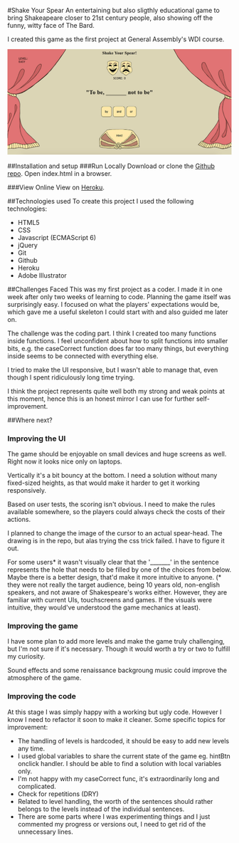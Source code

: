 #Shake Your Spear
An entertaining but also sligthly educational game to bring Shakeapeare closer to 21st century people, also showing off the funny, witty face of The Bard.

I created this game as the first project at General Assembly's WDI course.

![screenshot](pictures/screenshot.jpg)

##Installation and setup
###Run Locally
Download or clone the [Github repo](https://github.com/weresquirrel/wdi-shakespeare-game).
Open index.html in a browser.

###View Online
View on [Heroku](https://whispering-escarpment-91208.herokuapp.com/).

##Technologies used
To create this project I used the following technologies:

* HTML5
* CSS
* Javascript (ECMAScript 6)
* jQuery
* Git
* Github
* Heroku
* Adobe Illustrator

##Challenges Faced
This was my first project as a coder. I made it in one week after only two weeks of learning to code.
Planning the game itself was surprisingly easy. I focused on what the players' expectations would be, which gave me a useful skeleton I could start with and also guided me later on. 

The challenge was the coding part. I think I created too many functions inside functions. I feel unconfident about how to split functions into smaller bits, e.g. the caseCorrect function does far too many things, but everything inside seems to be connected with everything else.

I tried to make the UI responsive, but I wasn't able to manage that, even though I spent ridiculously long time trying.

I think the project represents quite well both my strong and weak points at this moment, hence this is an honest mirror I can use for further self-improvement.

##Where next?

### Improving the UI
The game should be enjoyable on small devices and huge screens as well. Right now it looks nice only on laptops.

Vertically it's a bit bouncy at the bottom. I need a solution without many fixed-sized heights, as that would make it harder to get it working responsively.

Based on user tests, the scoring isn't obvious. I need to make the rules available somewhere, so the players could always check the costs of their actions.

I planned to change the image of the cursor to an actual spear-head. The drawing is in the repo, but alas trying the css trick failed. I have to figure it out.

For some users* it wasn't visually clear that the '_______' in the sentence represents the hole that needs to be filled by one of the choices from below. Maybe there is a better design, that'd make it more intuitive to anyone. 
(* they were not really the target audience, being 10 years old, non-english speakers, and not aware of Shakespeare's works either. However, they are familiar with current UIs, touchscreens and games. If the visuals were intuitive, they would've understood the game mechanics at least).

### Improving the game
I have some plan to add more levels and make the game truly challenging, but I'm not sure if it's necessary. Though it would worth a try or two to fulfill my curiosity.

Sound effects and some renaissance backgroung music could improve the atmosphere of the game.

### Improving the code
At this stage I was simply happy with a working but ugly code. However I know I need to refactor it soon to make it cleaner.
Some specific topics for improvement:

- The handling of levels is hardcoded, it should be easy to add new levels any time.
- I used global variables to share the current state of the game eg. hintBtn onclick handler. I should be able to find a solution with local variables only. 
- I'm not happy with my caseCorrect func, it's extraordinarily long and complicated.
- Check for repetitions (DRY)
- Related to level handling, the worth of the sentences should rather belongs to the levels instead of the individual sentences.
- There are some parts where I was experimenting things and I just commented my progress or versions out, I need to get rid of the unnecessary lines.
